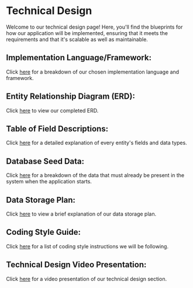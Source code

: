 # Technical Design

Welcome to our technical design page! Here, you'll find the blueprints for how our application will be implemented, ensuring that it meets the requirements and that it's scalable as well as maintainable.

## Implementation Language/Framework:

Click [here](ImplementationLanguage(s)andFramework(s).md) for a breakdown of our chosen implementation language and framework.

## Entity Relationship Diagram (ERD):

Click [here](EntityRelationshipDiagram.md) to view our completed ERD.

## Table of Field Descriptions:

Click [here](TableOfFieldDescriptions.md) for a detailed explanation of every entity's fields and data types.

## Database Seed Data:

Click [here](TechnicalDesignDatabaseSeedData.md) for a breakdown of the data that must already be present in the system when the application starts.

## Data Storage Plan:

Click [here](DataStoragePlan.md) to view a brief explanation of our data storage plan.

## Coding Style Guide:

Click [here](CodingStyleGuide.md) for a list of coding style instructions we will be following.

## Technical Design Video Presentation:

Click [here]() for a video presentation of our technical design section.
